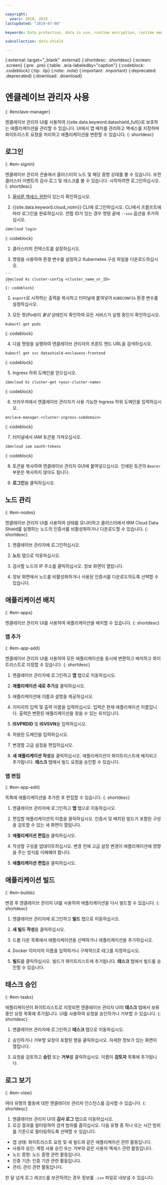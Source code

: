 ```yaml
---

copyright:
  years: 2018, 2019
lastupdated: "2019-07-08"

keywords: Data protection, data in use, runtime encryption, runtime memory encryption, encrypted memory, Intel SGX, software guard extensions, Fortanix runtime encryption

subcollection: data-shield

---
```


{:external: target="_blank" .external}
{:shortdesc: .shortdesc}
{:screen: .screen}
{:pre: .pre}
{:table: .aria-labeledby="caption"}
{:codeblock: .codeblock}
{:tip: .tip}
{:note: .note}
{:important: .important}
{:deprecated: .deprecated}
{:download: .download}

# 엔클레이브 관리자 사용
{: #enclave-manager}

엔클레이브 관리자 UI를 사용하여 {{site.data.keyword.datashield_full}}로 보호하는 애플리케이션을 관리할 수 있습니다. UI에서 앱 배치를 관리하고 액세스를 지정하며 화이트리스트 요청을 처리하고 애플리케이션을 변환할 수 있습니다.
{: shortdesc}


## 로그인
{: #em-signin}

엔클레이브 관리자 콘솔에서 클러스터의 노드 및 해당 증명 상태를 볼 수 있습니다. 또한 클러스터 이벤트의 감사 로그 및 태스크를 볼 수 있습니다. 시작하려면 로그인하십시오.
{: shortdesc}

1. [올바른 액세스 권한](/docs/services/data-shield?topic=data-shield-access)이 있는지 확인하십시오.

1. {{site.data.keyword.cloud_notm}} CLI에 로그인하십시오. CLI에서 프롬프트에 따라 로그인을 완료하십시오. 연합 ID가 있는 경우 명령 끝에 `--sso` 옵션을 추가하십시오.

  ```
  ibmcloud login
  ```
  {: codeblock}

2. 클러스터의 컨텍스트를 설정하십시오.

  1. 명령을 사용하여 환경 변수를 설정하고 Kubernetes 구성 파일을 다운로드하십시오.

    ```
    ibmcloud ks cluster-config <cluster_name_or_ID>
    ```
    {: codeblock}

  2. `export`로 시작하는 출력을 복사하고 터미널에 붙여넣어 `KUBECONFIG` 환경 변수를 설정하십시오.

3. 모든 팟(Pod)이 *활성* 상태인지 확인하여 모든 서비스가 실행 중인지 확인하십시오.

  ```
  kubectl get pods
  ```
  {: codeblock}

4. 다음 명령을 실행하여 엔클레이브 관리자의 프론트 엔드 URL을 검색하십시오.

  ```
  kubectl get svc datashield-enclaveos-frontend
  ```
  {: codeblock}

5. Ingress 하위 도메인을 얻으십시오.

  ```
  ibmcloud ks cluster-get <your-cluster-name>
  ```
  {: codeblock}

6. 브라우저에서 엔클레이브 관리자가 사용 가능한 Ingress 하위 도메인을 입력하십시오.

  ```
  enclave-manager.<cluster-ingress-subdomain>
  ```
  {: codeblock}

7. 터미널에서 IAM 토큰을 가져오십시오.

  ```
  ibmcloud iam oauth-tokens
  ```
  {: codeblock}

8. 토큰을 복사하여 엔클레이브 관리자 GUI에 붙여넣으십시오. 인쇄된 토큰의 `Bearer` 부분은 복사하지 않아도 됩니다.

9. **로그인**을 클릭하십시오.






## 노드 관리
{: #em-nodes}

엔클레이브 관리자 UI를 사용하여 상태를 모니터하고 클러스터에서 IBM Cloud Data Shield를 실행하는 노드의 인증서를 비활성화하거나 다운로드할 수 있습니다.
{: shortdesc}


1. 엔클레이브 관리자에 로그인하십시오.

2. **노드** 탭으로 이동하십시오.

3. 검사할 노드의 IP 주소를 클릭하십시오. 정보 화면이 열립니다.

4. 정보 화면에서 노드를 비활성화하거나 사용된 인증서를 다운로드하도록 선택할 수 있습니다.




## 애플리케이션 배치
{: #em-apps}

엔클레이브 관리자 UI를 사용하여 애플리케이션을 배치할 수 있습니다.
{: shortdesc}


### 앱 추가
{: #em-app-add}

엔클레이브 관리자 UI를 사용하여 모든 애플리케이션을 동시에 변환하고 배치하고 화이트리스트로 지정할 수 있습니다.
{: shortdesc}

1. 엔클레이브 관리자에 로그인하고 **앱** 탭으로 이동하십시오.

2. **애플리케이션 새로 추가**를 클릭하십시오.

3. 애플리케이션에 이름과 설명을 제공하십시오.

4. 이미지의 입력 및 출력 이름을 입력하십시오. 입력은 현재 애플리케이션 이름입니다. 출력은 변환된 애플리케이션을 찾을 수 있는 위치입니다.

5. **ISVPRDID** 및 **ISVSVN**을 입력하십시오.

6. 허용된 도메인을 입력하십시오.

7. 변경할 고급 설정을 편집하십시오.

8. **새 애플리케이션 작성**을 클릭하십시오. 애플리케이션이 화이트리스트에 배치되고 추가됩니다. **태스크** 탭에서 빌드 요청을 승인할 수 있습니다.




### 앱 편집
{: #em-app-edit}

목록에 애플리케이션을 추가한 후 편집할 수 있습니다.
{: shortdesc}


1. 엔클레이브 관리자에 로그인하고 **앱** 탭으로 이동하십시오.

2. 편집할 애플리케이션의 이름을 클릭하십시오. 인증서 및 배치된 빌드가 포함된 구성을 검토할 수 있는 새 화면이 열립니다.

3. **애플리케이션 편집**을 클릭하십시오.

4. 작성할 구성을 업데이트하십시오. 변경 전에 고급 설정 변경이 애플리케이션에 영향을 주는 방식을 이해해야 합니다.

5. **애플리케이션 편집**을 클릭하십시오.


## 애플리케이션 빌드
{: #em-builds}

변경 후 엔클레이브 관리자 UI를 사용하여 애플리케이션을 다시 빌드할 수 있습니다.
{: shortdesc}

1. 엔클레이브 관리자에 로그인하고 **빌드** 탭으로 이동하십시오.

2. **새 빌드 작성**을 클릭하십시오.

3. 드롭 다운 목록에서 애플리케이션을 선택하거나 애플리케이션을 추가하십시오.

4. Docker 이미지의 이름을 입력하거나 구체적으로 태그를 지정하십시오. 

5. **빌드**를 클릭하십시오. 빌드가 화이트리스트에 추가됩니다. **태스크** 탭에서 빌드를 승인할 수 있습니다.



## 태스크 승인
{: #em-tasks}

애플리케이션이 화이트리스트로 지정되면 엔클레이브 관리자 UI의 **태스크** 탭에서 보류 중인 요청 목록에 추가됩니다. UI를 사용하여 요청을 승인하거나 거부할 수 있습니다.
{: shortdesc}

1. 엔클레이브 관리자에 로그인하고 **태스크** 탭으로 이동하십시오.

2. 승인하거나 거부할 요청이 포함된 행을 클릭하십시오. 자세한 정보가 있는 화면이 열립니다.

3. 요청을 검토하고 **승인** 또는 **거부**를 클릭하십시오. 이름이 **검토자** 목록에 추가됩니다.


## 로그 보기
{: #em-view}

여러 유형의 활동에 대한 엔클레이브 관리자 인스턴스를 감사할 수 있습니다.
{: shortdesc}

1. 엔클레이브 관리자 UI의 **감사 로그** 탭으로 이동하십시오.
2. 로깅 결과를 필터링하여 검색 범위를 좁히십시오. 다음 유형 중 하나 또는 시간 범위를 기준으로 필터링하도록 선택할 수 있습니다.

  * 앱 상태: 화이트리스트 요청 및 새 빌드와 같은 애플리케이션 관련 활동입니다.
  * 사용자 승인: 계정 사용 승인 또는 거부와 같은 사용자 액세스 관련 활동입니다.
  * 노드 증명: 노드 증명 관련 활동입니다.
  * 인증 기관: 인증 기관 관련 활동입니다.
  * 관리: 관리 관련 활동입니다. 

한 달 넘게 로그 레코드를 보관하려는 경우 정보를 `.csv` 파일로 내보낼 수 있습니다.


